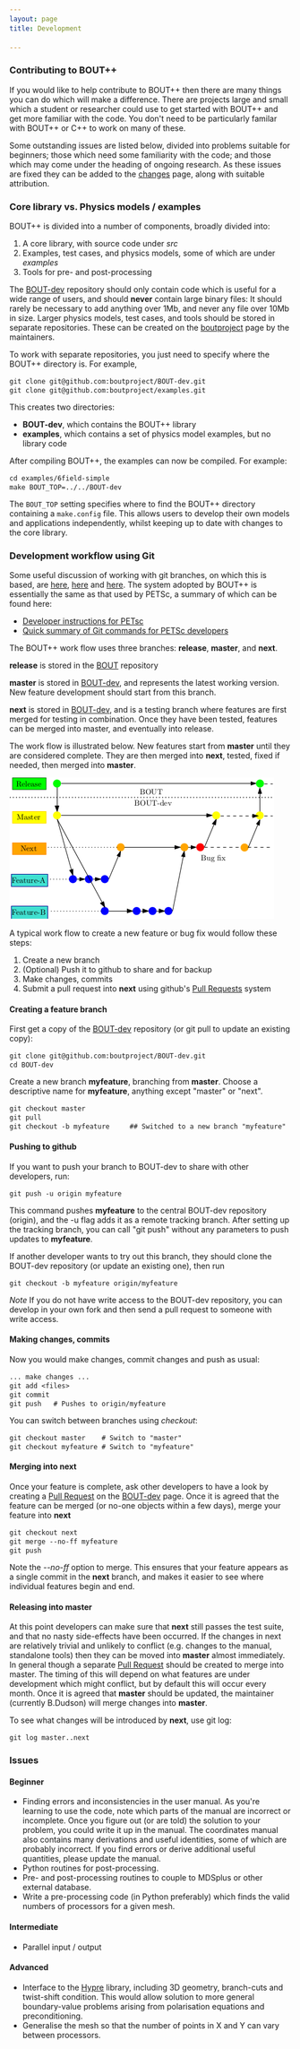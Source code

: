 ```yaml
---
layout: page
title: Development 
 
---
```


### Contributing to BOUT++

If you would like to help contribute to BOUT++ then there are many things
you can do which will make a difference. There are projects large and small 
which a student or researcher could use to get started with BOUT++ and
get more familiar with the code. You don't need to be particularly familar
with BOUT++ or C++ to work on many of these.

Some outstanding issues are listed below, divided into problems suitable for
beginners; those which need some familiarity with the code; and those
which may come under the heading of ongoing research. As these issues are fixed
they can be added to the [changes](changes.html) page, along with suitable attribution.

### Core library vs. Physics models / examples

BOUT++ is divided into a number of components, broadly divided into:

1. A core library, with source code under *src*
2. Examples, test cases, and physics models, some of which are under *examples*
3. Tools for pre- and post-processing

The [BOUT-dev](https://github.com/boutproject/BOUT-dev) repository should only contain code which is useful for a wide
range of users, and should **never** contain large binary files: It should rarely be necessary
to add anything over 1Mb, and never any file over 10Mb in size. Larger physics models, test cases, 
and tools should be stored in separate repositories. These can be created on the [boutproject](https://github.com/boutproject/)
page by the maintainers.

To work with separate repositories, you just need to specify where the BOUT++ directory is.
For example, 

    git clone git@github.com:boutproject/BOUT-dev.git
    git clone git@github.com:boutproject/examples.git

This creates two directories:

* **BOUT-dev**, which contains the BOUT++ library
* **examples**, which contains a set of physics model examples, but no library code

After compiling BOUT++, the examples can now be compiled. For example:

    cd examples/6field-simple
    make BOUT_TOP=../../BOUT-dev

The `BOUT_TOP` setting specifies where to find the BOUT++ directory containing a `make.config` file.
This allows users to develop their own models and applications independently, whilst keeping up to date
with changes to the core library.

### Development workflow using Git

Some useful discussion of working with git branches, on which this is based, are
[here](http://www.mail-archive.com/fenics@lists.launchpad.net/msg01396.html), 
[here](http://nvie.com/posts/a-successful-git-branching-model/) and [here](https://www.atlassian.com/git/workflows#!workflow-gitflow). The system adopted by BOUT++ is essentially the same as that used by
PETSc, a summary of which can be found here:

* [Developer instructions for PETsc](https://bitbucket.org/petsc/petsc/wiki/developer-instructions-git)
* [Quick summary of Git commands for PETSc developers](https://bitbucket.org/petsc/petsc/wiki/quick-dev-git)

The BOUT++ work flow uses three branches: **release**, **master**, and **next**.

**release** is stored in the [BOUT](https://github.com/boutproject/BOUT) repository 

**master** is stored in [BOUT-dev](https://github.com/boutproject/BOUT-dev), and
represents the latest working version. New feature development should start from this branch.

**next** is stored in [BOUT-dev](https://github.com/boutproject/BOUT-dev), and is a
testing branch where features are first merged for testing in combination. Once they
have been tested, features can be merged into master, and eventually into release. 

The work flow is illustrated below. New features start from **master** until they are 
considered complete. They are then merged into **next**, tested, fixed if needed, then merged into **master**.

![BOUT++ workflow](images/workflow.png "BOUT++ workflow")

A typical work flow to create a new feature or bug fix would follow these steps:

1. Create a new branch
2. (Optional) Push it to github to share and for backup
3. Make changes, commits
4. Submit a pull request into **next** using github's [Pull Requests](https://github.com/boutproject/BOUT-dev/pulls) system

#### Creating a feature branch

First get a copy of the [BOUT-dev](https://github.com/boutproject/BOUT-dev) repository (or git pull to update an existing copy):

    git clone git@github.com:boutproject/BOUT-dev.git
    cd BOUT-dev

Create a new branch **myfeature**, branching from **master**. Choose a descriptive name for
**myfeature**, anything except "master" or "next". 

    git checkout master
    git pull
    git checkout -b myfeature     ## Switched to a new branch "myfeature"

#### Pushing to github

If you want to push your branch to BOUT-dev to share with other developers, run:

    git push -u origin myfeature

This command pushes **myfeature** to the central BOUT-dev repository (origin), 
and the -u flag adds it as a remote tracking branch. 
After setting up the tracking branch, you can call "git push" without any parameters to
push updates to **myfeature**.

If another developer wants to try out this branch, they should clone the BOUT-dev repository
(or update an existing one), then run

    git checkout -b myfeature origin/myfeature

*Note* If you do not have write access to the BOUT-dev repository, you can develop in your
own fork and then send a pull request to someone with write access.

#### Making changes, commits

Now you would make changes, commit changes and push as usual:

    ... make changes ...
    git add <files>
    git commit
    git push   # Pushes to origin/myfeature

You can switch between branches using *checkout*:

    git checkout master    # Switch to "master"
    git checkout myfeature # Switch to "myfeature"

#### Merging into **next**

Once your feature is complete, ask other developers to have a look by creating a 
[Pull Request](https://github.com/boutproject/BOUT-dev/pulls) on the 
[BOUT-dev](https://github.com/boutproject/BOUT-dev) page. Once it is agreed
that the feature can be merged (or no-one objects within a few days), merge 
your feature into **next**

    git checkout next
    git merge --no-ff myfeature
    git push

Note the *--no-ff* option to merge. This ensures that your feature appears as a single commit in
the **next** branch, and makes it easier to see where individual features begin and end.

#### Releasing into **master**

At this point developers can make sure that **next** still passes the test suite, 
and that no nasty side-effects have been occurred. If the changes in next are relatively trivial
and unlikely to conflict (e.g. changes to the manual, standalone tools) then they can be moved into 
**master** almost immediately. In general though a separate 
[Pull Request](https://github.com/boutproject/BOUT-dev/pulls) should be created to merge into master.
The timing of this will depend on what features are under development which might conflict, but by default
this will occur every month. Once it is agreed that **master** should be updated, the maintainer
(currently B.Dudson) will merge changes into **master**.

To see what changes will be introduced by **next**, use git log:

    git log master..next

### Issues

#### Beginner

* Finding errors and inconsistencies in the user manual. As you're learning to use the code,
  note which parts of the manual are incorrect or incomplete. Once you figure out 
  (or are told) the solution to your problem, you could write it up in the manual.
  The coordinates manual also contains many derivations and useful identities, some of which
  are probably incorrect. If you find errors or derive additional useful quantities,
  please update the manual.
* Python routines for post-processing. 
* Pre- and post-processing routines to couple to MDSplus or other external database. 
* Write a pre-processing code (in Python preferably) which finds the valid numbers of processors
  for a given mesh.


#### Intermediate

* Parallel input / output

#### Advanced

* Interface to the [Hypre](http://computation.llnl.gov/casc/linear_solvers/sls_hypre.html) library, including
  3D geometry, branch-cuts and twist-shift condition. This would allow solution to more general boundary-value problems
  arising from polarisation equations and preconditioning.
* Generalise the mesh so that the number of points in X and Y can vary between processors.
